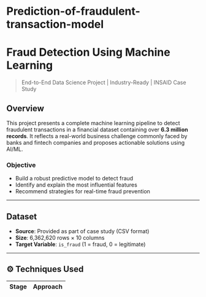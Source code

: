 # Prediction-of-fraudulent-transaction-model
# Fraud Detection Using Machine Learning

> End-to-End Data Science Project | Industry-Ready | INSAID Case Study

##  Overview

This project presents a complete machine learning pipeline to detect fraudulent transactions in a financial dataset containing over **6.3 million records**. It reflects a real-world business challenge commonly faced by banks and fintech companies and proposes actionable solutions using AI/ML.

###  Objective
- Build a robust predictive model to detect fraud
- Identify and explain the most influential features
- Recommend strategies for real-time fraud prevention

---

##  Dataset

- **Source**: Provided as part of case study (CSV format)
- **Size**: 6,362,620 rows × 10 columns
- **Target Variable**: `is_fraud` (1 = fraud, 0 = legitimate)

---

## ⚙️ Techniques Used

| Stage               | Approach                                                                 |
|---------------------|-----------------
